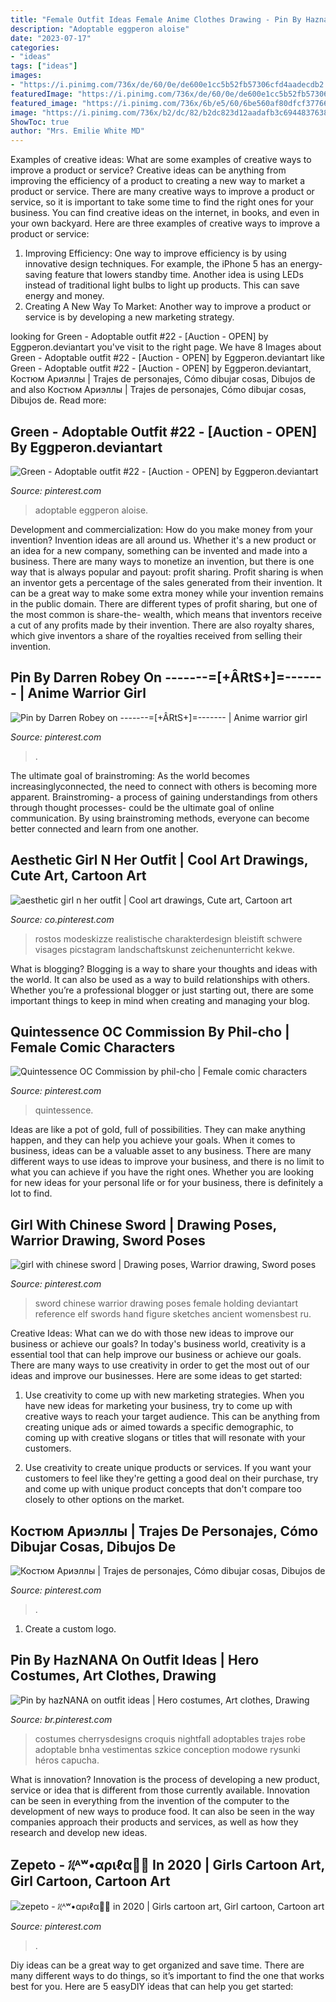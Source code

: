 ```yaml
---
title: "Female Outfit Ideas Female Anime Clothes Drawing - Pin By Haznana On Outfit Ideas"
description: "Adoptable eggperon aloise"
date: "2023-07-17"
categories:
- "ideas"
tags: ["ideas"]
images:
- "https://i.pinimg.com/736x/de/60/0e/de600e1cc5b52fb57306cfd4aadecdb2.jpg"
featuredImage: "https://i.pinimg.com/736x/de/60/0e/de600e1cc5b52fb57306cfd4aadecdb2.jpg"
featured_image: "https://i.pinimg.com/736x/6b/e5/60/6be560af80dfcf37766ab6109f2f9303.jpg"
image: "https://i.pinimg.com/736x/b2/dc/82/b2dc823d12aadafb3c6944837638884f.jpg"
ShowToc: true
author: "Mrs. Emilie White MD"
---
```



Examples of creative ideas: What are some examples of creative ways to improve a product or service?
Creative ideas can be anything from improving the efficiency of a product to creating a new way to market a product or service. There are many creative ways to improve a product or service, so it is important to take some time to find the right ones for your business. You can find creative ideas on the internet, in books, and even in your own backyard. Here are three examples of creative ways to improve a product or service: 
1. Improving Efficiency: One way to improve efficiency is by using innovative design techniques. For example, the iPhone 5 has an energy-saving feature that lowers standby time. Another idea is using LEDs instead of traditional light bulbs to light up products. This can save energy and money. 
2. Creating A New Way To Market: Another way to improve a product or service is by developing a new marketing strategy.

	

		
looking for Green - Adoptable outfit #22 - [Auction - OPEN] by Eggperon.deviantart you've visit to the right page. We have 8 Images about Green - Adoptable outfit #22 - [Auction - OPEN] by Eggperon.deviantart like Green - Adoptable outfit #22 - [Auction - OPEN] by Eggperon.deviantart, Костюм Ариэллы | Trajes de personajes, Cómo dibujar cosas, Dibujos de and also Костюм Ариэллы | Trajes de personajes, Cómo dibujar cosas, Dibujos de. Read more:
		
    
## Green - Adoptable Outfit #22 - [Auction - OPEN] By Eggperon.deviantart

<img loading=lazy src="https://i.pinimg.com/736x/8e/48/67/8e48675b41acf6140435068f28f384f0.jpg" onerror="this.onerror=null;this.src='https://tse1.mm.bing.net/th?id=OIP.fha1Y66TVynlG8_70KbpRAHaMP&amp;pid=15.1';" alt="Green - Adoptable outfit #22 - [Auction - OPEN] by Eggperon.deviantart">

_Source: pinterest.com_

>adoptable eggperon aloise. 

	

Development and commercialization: How do you make money from your invention?
Invention ideas are all around us. Whether it's a new product or an idea for a new company, something can be invented and made into a business. There are many ways to monetize an invention, but there is one way that is always popular and payout: profit sharing. Profit sharing is when an inventor gets a percentage of the sales generated from their invention. It can be a great way to make some extra money while your invention remains in the public domain. There are different types of profit sharing, but one of the most common is share-the- wealth, which means that inventors receive a cut of any profits made by their invention. There are also royalty shares, which give inventors a share of the royalties received from selling their invention.

    
## Pin By Darren Robey On -------=[+ÂRtS+]=------- | Anime Warrior Girl

<img loading=lazy src="https://i.pinimg.com/736x/02/74/e4/0274e49cf3bbb37c334f7513263ea4ba.jpg" onerror="this.onerror=null;this.src='https://tse1.mm.bing.net/th?id=OIP.1IYD-VJX1Whf4pI_tkthdAHaKe&amp;pid=15.1';" alt="Pin by Darren Robey on -------=[+ÂRtS+]=------- | Anime warrior girl">

_Source: pinterest.com_

>. 

	

The ultimate goal of brainstroming:
As the world becomes increasinglyconnected, the need to connect with others is becoming more apparent. Brainstroming- a process of gaining understandings from others through thought processes- could be the ultimate goal of online communication. By using brainstroming methods, everyone can become better connected and learn from one another.

    
## Aesthetic Girl N Her Outfit | Cool Art Drawings, Cute Art, Cartoon Art

<img loading=lazy src="https://i.pinimg.com/736x/de/60/0e/de600e1cc5b52fb57306cfd4aadecdb2.jpg" onerror="this.onerror=null;this.src='https://tse3.mm.bing.net/th?id=OIP.cHwSbfhLG10_aaotpijiaAHaJ4&amp;pid=15.1';" alt="aesthetic girl n her outfit | Cool art drawings, Cute art, Cartoon art">

_Source: co.pinterest.com_

>rostos modeskizze realistische charakterdesign bleistift schwere visages picstagram landschaftskunst zeichenunterricht kekwe. 

	

What is blogging?
Blogging is a way to share your thoughts and ideas with the world. It can also be used as a way to build relationships with others. Whether you’re a professional blogger or just starting out, there are some important things to keep in mind when creating and managing your blog.

    
## Quintessence OC Commission By Phil-cho | Female Comic Characters

<img loading=lazy src="https://i.pinimg.com/736x/c4/79/74/c47974ce5bcbc5da96251b9767d74349.jpg" onerror="this.onerror=null;this.src='https://tse2.mm.bing.net/th?id=OIP.3u_iRHsEQycLeTAqbZPScwHaLd&amp;pid=15.1';" alt="Quintessence OC Commission by phil-cho | Female comic characters">

_Source: pinterest.com_

>quintessence. 

	

Ideas are like a pot of gold, full of possibilities. They can make anything happen, and they can help you achieve your goals. When it comes to business, ideas can be a valuable asset to any business. There are many different ways to use ideas to improve your business, and there is no limit to what you can achieve if you have the right ones. Whether you are looking for new ideas for your personal life or for your business, there is definitely a lot to find.

    
## Girl With Chinese Sword | Drawing Poses, Warrior Drawing, Sword Poses

<img loading=lazy src="https://i.pinimg.com/736x/dd/50/49/dd5049d732c9ffccf763c5f2396f4e82--art-girl-swords.jpg" onerror="this.onerror=null;this.src='https://tse2.mm.bing.net/th?id=OIP.hzvfrPVxY1L_sb9Y-yoULgHaKC&amp;pid=15.1';" alt="girl with chinese sword | Drawing poses, Warrior drawing, Sword poses">

_Source: pinterest.com_

>sword chinese warrior drawing poses female holding deviantart reference elf swords hand figure sketches ancient womensbest ru. 

	

Creative Ideas: What can we do with those new ideas to improve our business or achieve our goals?
In today's business world, creativity is a essential tool that can help improve our business or achieve our goals. There are many ways to use creativity in order to get the most out of our ideas and improve our businesses. Here are some ideas to get started: 
1. Use creativity to come up with new marketing strategies. When you have new ideas for marketing your business, try to come up with creative ways to reach your target audience. This can be anything from creating unique ads or aimed towards a specific demographic, to coming up with creative slogans or titles that will resonate with your customers. 

2. Use creativity to create unique products or services. If you want your customers to feel like they're getting a good deal on their purchase, try and come up with unique product concepts that don't compare too closely to other options on the market.

    
## Костюм Ариэллы | Trajes De Personajes, Cómo Dibujar Cosas, Dibujos De

<img loading=lazy src="https://i.pinimg.com/736x/6b/e5/60/6be560af80dfcf37766ab6109f2f9303.jpg" onerror="this.onerror=null;this.src='https://tse1.mm.bing.net/th?id=OIP.4upnmENtUDsJ_bH3cDXWxAHaMK&amp;pid=15.1';" alt="Костюм Ариэллы | Trajes de personajes, Cómo dibujar cosas, Dibujos de">

_Source: pinterest.com_

>. 

	

1. Create a custom logo.

    
## Pin By HazNANA On Outfit Ideas | Hero Costumes, Art Clothes, Drawing

<img loading=lazy src="https://i.pinimg.com/736x/ba/86/8c/ba868cf183ceca37ef63d9272805f530.jpg" onerror="this.onerror=null;this.src='https://tse2.mm.bing.net/th?id=OIP.Bg0vXJ6T3sOMKgJLEEQs2AHaLO&amp;pid=15.1';" alt="Pin by hazNANA on outfit ideas | Hero costumes, Art clothes, Drawing">

_Source: br.pinterest.com_

>costumes cherrysdesigns croquis nightfall adoptables trajes robe adoptable bnha vestimentas szkice conception modowe rysunki héros capucha. 

	

What is innovation?
Innovation is the process of developing a new product, service or idea that is different from those currently available. Innovation can be seen in everything from the invention of the computer to the development of new ways to produce food. It can also be seen in the way companies approach their products and services, as well as how they research and develop new ideas.

    
## Zepeto - ᜰᴬʷ•αριℓα🐣🐾 In 2020 | Girls Cartoon Art, Girl Cartoon, Cartoon Art

<img loading=lazy src="https://i.pinimg.com/736x/b2/dc/82/b2dc823d12aadafb3c6944837638884f.jpg" onerror="this.onerror=null;this.src='https://tse2.mm.bing.net/th?id=OIP.9zY2ioRoCHfVUgDY-_MyXAHaLH&amp;pid=15.1';" alt="zepeto - ᜰᴬʷ•αριℓα🐣🐾 in 2020 | Girls cartoon art, Girl cartoon, Cartoon art">

_Source: pinterest.com_

>. 

	

Diy ideas can be a great way to get organized and save time. There are many different ways to do things, so it’s important to find the one that works best for you. Here are 5 easyDIY ideas that can help you get started: 

